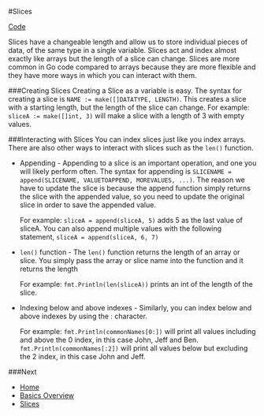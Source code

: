 #Slices

[Code](slices.go)

Slices have a changeable length and allow us to store individual pieces of data, of the same type in a single variable. Slices act and index almost exactly like arrays but the length of a slice can change. Slices are more common in Go code compared to arrays because they are more flexible and they have more ways in which you can interact with them.

###Creating Slices
Creating a Slice as a variable is easy. The syntax for creating a slice is `NAME := make([]DATATYPE, LENGTH)`. This creates a slice with a starting length, but the length of the slice can change.
For example: `sliceA := make([]int, 3)` will make a slice with a length of 3 with empty values.


###Interacting with Slices
You can index slices just like you index arrays. There are also other ways to interact with slices such as the `len()` function.

* Appending - Appending to a slice is an important operation, and one you will likely perform often. The syntax for appending is `SLICENAME = append(SLICENAME, VALUETOAPPEND, MOREVALUES, ...)`. The reason we have to update the slice is because the append function simply returns the slice with the appended value, so you need to update the original slice in order to save the appended value.

	For example: `sliceA = append(sliceA, 5)` adds 5 as the last value of sliceA. You can also append multiple values with the following statement, `sliceA = append(sliceA, 6, 7)`

* `len()` function - The `len()` function returns the length of an array or slice. You simply pass the array or slice name into the function and it returns the length

	For example: `fmt.Println(len(sliceA))` prints an int of the length of the slice.

* Indexing below and above indexes - Similarly, you can index below and above indexes by using the : character.

	For example: `fmt.Println(commonNames[0:])` will print all values including and above the 0 index, in this case John, Jeff and Ben.
	`fmt.Println(commonNames[:2])` will print all values below but excluding the 2 index, in this case John and Jeff.

###Next

* [Home](../../README.md)
* [Basics Overview](../basics.md)
* [Slices](../slices/slices.md)
